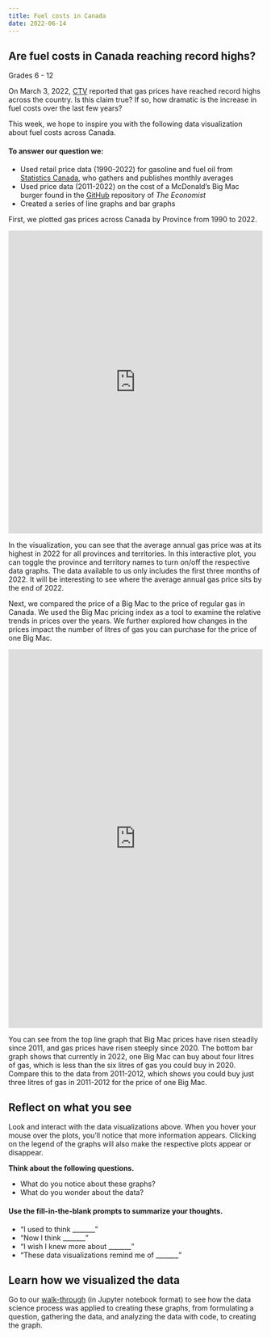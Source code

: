 ```yaml
---
title: Fuel costs in Canada
date: 2022-06-14
---
```

<h2>Are fuel costs in Canada reaching record highs?</h2>

<p>Grades 6 - 12</p>
<p>On March 3, 2022, <a href="https://atlantic.ctvnews.ca/gas-prices-reach-record-highs-across-canada-1.5805183" target="_blank" rel="noopener">CTV</a> reported that gas prices have reached record highs across the country. Is this claim true? If so, how dramatic is the increase in fuel costs over the last few years?</p>
<p>This week, we hope to inspire you with the following data visualization about fuel costs across Canada.</p>
<h4>To answer our question we:</h4>
<ul>
<li style="font-weight: 400;" aria-level="1">Used retail price data (1990-2022) for gasoline and fuel oil from <a href="https://www150.statcan.gc.ca/t1/tbl1/en/tv.action?pid=1810000101" target="_blank" rel="noopener">Statistics Canada</a>, who gathers and publishes monthly averages</li>
<li style="font-weight: 400;" aria-level="1">Used price data (2011-2022) on the cost of a McDonald’s Big Mac burger found in the <a href="https://github.com/TheEconomist/big-mac-data" target="_blank" rel="noopener">GitHub</a> repository of <em>The Economist</em></li>
<li style="font-weight: 400;" aria-level="1">Created a series of line graphs and bar graphs</li>
</ul>
<p>First, we plotted gas prices across Canada by Province from 1990 to 2022.</p>
<p><iframe loading="lazy" id="igraph" class="post-img-shadow" style="border: none;" src="https://callysto.github.io/data-viz-of-the-week/oil-gas-prices/visualizations/fig1-regularGasByProvince.html" width="100%" height="600" scrolling="no" seamless="seamless"></iframe></p>
<p>In the visualization, you can see that the average annual gas price was at its highest in 2022 for all provinces and territories. In this interactive plot, you can toggle the province and territory names to turn on/off the respective data graphs. The data available to us only includes the first three months of 2022. It will be interesting to see where the average annual gas price sits by the end of 2022.</p>

<p>Next, we compared the price of a Big Mac to the price of regular gas in Canada. We used the Big Mac pricing index as a tool to examine the relative trends in prices over the years. We further explored how changes in the prices impact the number of litres of gas you can purchase for the price of one Big Mac.</p>
<p><iframe loading="lazy" id="igraph" class="post-img-shadow" style="border: none;" src="https://callysto.github.io/data-viz-of-the-week/oil-gas-prices/visualizations/fig3-compareWithBigMac.html" width="100%" height="750" scrolling="no" seamless="seamless"></iframe></p>
<p>You can see from the top line graph that Big Mac prices have risen steadily since 2011, and gas prices have risen steeply since 2020. The bottom bar graph shows that currently in 2022, one Big Mac can buy about four litres of gas, which is less than the six litres of gas you could buy in 2020. Compare this to the data from 2011-2012, which shows you could buy just three litres of gas in 2011-2012 for the price of one Big Mac.</p>

<h2><b>Reflect on what you see</b></h2>
<p><span style="font-weight: 400;">Look and interact with the data visualizations above. When you hover your mouse over the plots, you’ll notice that more information appears. Clicking on the legend of the graphs will also make the respective plots appear or disappear.</span></p>
<p><strong>Think about the following questions.</strong></p>
<ul>
<li>What do you notice about these graphs?</li>
<li>What do you wonder about the data?</li>
</ul>
<h4><b>Use the fill-in-the-blank prompts to summarize your thoughts.</b></h4>
<ul>
<li aria-level="1">“I used to think _______”</li>
<li aria-level="1">“Now I think _______”</li>
<li aria-level="1">“I wish I knew more about _______”</li>
<li aria-level="1">“These data visualizations remind me of _______”</li>
</ul>
<h2><b>Learn how we visualized the data</b></h2>
<p>Go to our <a href="https://bit.ly/dataviz-oilgasprices" target="_blank" rel="noopener">walk-through</a> (in Jupyter notebook format) to see how the data science process was applied to creating these graphs, from formulating a question, gathering the data, and analyzing the data with code, to creating the graph.</p>